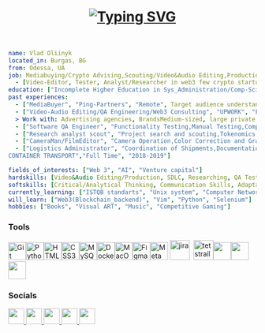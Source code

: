 <h1 align = "center">
<a href="https://git.io/typing-svg"><img src="https://readme-typing-svg.herokuapp.com?font=Fira&weight=500&size=100&duration=2000&pause=600&color=3FCD44&center=true&vCenter=true&multiline=true&random=false&width=1920&height=384&lines=Hello+World!;that's+my+github+profile;%3C%3E" alt="Typing SVG" /></a>
</h1>
<br>

```yaml
name: Vlad Oliinyk
located_in: Burgas, BG
from: Odessa, UA
job: Mediabuying/Crypto Advising,Scouting/Video&Audio Editing,Production
  - [Video-Editor, Tester, Analyst/Researcher in web3 few crypto startups]
education: ["Incomplete Higher Education in Sys_Administration/Comp-Sci", "Countless professional development courses"]
past experiences: 
  - ["MediaBuyer", "Ping-Partners", "Remote", Target audience understanding and creative skills, Campaign optimization and scaling, Tracker usage and postback configuration, Testing and hypothesis skills,Landing page and sales funnel optimization, "2024-present"]
  - ["Video-Audio Editing/QA Engineering/Web3 Consulting", "UPWORK", "Fully Remote",Searching/Cosnulting client, Business communication/Building Connections,Provision of services/Problem Solving, Flexibility/Continuous, Learning/Detail Attention | >
  > Work with: Advertising agencies, BrandsMedium-sized, large private businesses, E-commerce companies "2022-2025"]
  - ["Software QA Engineer", "Functionality Testing,Manual Testing,Compatibility Testing,Reporting and Defect Tracking,Collaboration with Developers", "Veeam", "2023-2024"]
  - ["Research analyst scout", "Project search and scouting,Tokenomics analysis,Ponzinomics/kwonzinomics detection,Scam revealing," "FIRST STAGE LABS", "Remote", "2022"] 
  - ["CameraMan/FilmEditor", "Camera Operation,Color Correction and Grading,Collaboration with Post-production Teams,Project Management", "DOVZHENKO FILM STUDIOS", "Part-Time" "2019-2021"]
  - ["Logistics Administrator", "Coordination of Shipments,Documentation Management,Order Processing,Data Analysis", "MITRIDAT
CONTAINER TRANSPORT","Full Time", "2018-2019"]

fields_of_interests: ["Web 3", "AI", "Venture capital"]
hardskills: [Video&Audio Editing/Production, SDLC, Researching, QA Testing, Administration, W3 Advising, Web Technologies, Database Knowledge, API, Data Analysis, Networking, Scouting, TeamBuilding]
softskills: [Critical/Analytical Thinking, Communication Skills, Adaptability, Time Management, Creativity, Curiosity and Learning Agility, Risk Assessment]
currently_learning: ["ISTQB standarts", "Unix system", "Computer Networking", "Databases"]
will_learn: ["Web3(Blockchain_backend)", "Vim", "Python", "Selenium"]
hobbies: ["Books", "Visual ART", "Music", "Competitive Gaming"]
```

### Tools
<p>
<a href="https://git-scm.com/" target="_blank" rel="noreferrer"><img src="https://raw.githubusercontent.com/danielcranney/readme-generator/main/public/icons/skills/git-colored.svg" width="36" height="36" alt="Git" /></a><a href="https://www.python.org/" target="_blank" rel="noreferrer"><img src="https://raw.githubusercontent.com/danielcranney/readme-generator/main/public/icons/skills/python-colored.svg" width="36" height="36" alt="Python" /></a><a href="https://developer.mozilla.org/en-US/docs/Glossary/HTML5" target="_blank" rel="noreferrer"><img src="https://raw.githubusercontent.com/danielcranney/readme-generator/main/public/icons/skills/html5-colored.svg" width="36" height="36" alt="HTML5" /></a><a href="https://www.w3.org/TR/CSS/#css" target="_blank" rel="noreferrer"><img src="https://raw.githubusercontent.com/danielcranney/readme-generator/main/public/icons/skills/css3-colored.svg" width="36" height="36" alt="CSS3" /></a><a href="https://www.mysql.com/" target="_blank" rel="noreferrer"><img src="https://raw.githubusercontent.com/danielcranney/readme-generator/main/public/icons/skills/mysql-colored.svg" width="36" height="36" alt="MySQL" /></a><a href="https://www.docker.com/" target="_blank" rel="noreferrer"><img src="https://raw.githubusercontent.com/danielcranney/readme-generator/main/public/icons/skills/docker-colored.svg" width="36" height="36" alt="Docker" /></a><a href="https://www.linux.org" target="_blank" rel="noreferrer"><img src="https://raw.githubusercontent.com/danielcranney/readme-generator/main/public/icons/skills/linux-colored.svg" width="36" height="36" alt="MacOS"/></a><a href="https://www.figma.com/" target="_blank" rel="noreferrer"><img src="https://raw.githubusercontent.com/danielcranney/readme-generator/main/public/icons/skills/figma-colored.svg" width="36" height="36" alt="Figma" /></a><a href="https://metamask.io/" target="_blank" rel="noreferrer"><img src="https://raw.githubusercontent.com/danielcranney/readme-generator/main/public/icons/skills/metamask-colored.svg" width="36" height="36" alt="MetaMask" /></a></a>
<img src="https://cdn.jsdelivr.net/gh/devicons/devicon/icons/jira/jira-original.svg" title="jira" alt="jira" width="40" height="40"/>&nbsp
<img src="https://codahosted.io/packs/21236/unversioned/assets/LOGO/ba1091c59bab89cd2fd0f289622731fe16113d7b00905abe64759c313a4b73b76c1b0426076ed76cb74752234c734131df46992d5b8b48fc13e264240e4f7119f736cfeb64df36ded54b5cbf6198b9cadedf18dd0cac5c7dbcd16e6336c29363cd1292ba" title="testrail" alt="tetstrail" width="40" height="40"/></a></a
href="https://www.notion.so/"><img src="https://upload.wikimedia.org/wikipedia/commons/thumb/e/e9/Notion-logo.svg/2048px-Notion-logo.svg.png" width="36" height="36"/></a><a
href="https://trello.co"><img src="https://cdn.icon-icons.com/icons2/2407/PNG/512/trello_icon_146085.png" width="36" height="36"/></a><a
href="[[https://developer.chrome.com/docs/devtools](https://cpalenta.ru/wp-content/uploads/2023/01/2023-01-16-20.37.23.jpg)](https://fb-killa.pro/data/avatars/h/45/45606.jpg?1657200478)"><img src="//camo.githubusercontent.com/be11ab1cf3e4b56fff12f3671a7c71132874aa3de3efb733ec167ba5c5769558/68747470733a2f2f64333377756272666b69306c36382e636c6f756466726f6e742e6e65742f333862356339353361343636373336363638356435356462353564303537633836646231666335342f61306664632f7374617469632f61636165366232346439343033343736363163613930316561303766343763312f6368726f6d652d6465762d6c6f676f2d69636f6e2e706e67" width="36" height="36"/></a><p>


### Socials
<p n="left"> <a href="https://www.linkedin.com/in/wdnameless" target="_blank" rel="noreferrer"> <picture> <source media="(prefers-color-scheme: dark)" srcset="https://raw.githubusercontent.com/danielcranney/readme-generator/main/public/icons/socials/linkedin-dark.svg" /> <source media="(prefers-color-scheme: light)" srcset="https://raw.githubusercontent.com/danielcranney/readme-generator/main/public/icons/socials/linkedin.svg" /> <img src="https://raw.githubusercontent.com/danielcranney/readme-generator/main/public/icons/socials/linkedin.svg" width="32" height="32" /> </picture> 
</a> 
<a href="https://www.x.com/wdnameless target="_blank" rel="noreferrer"> <picture> <source media="(prefers-color-scheme: dark)" srcset="https://raw.githubusercontent.com/danielcranney/readme-generator/main/public/icons/socials/twitter-dark.svg" /> <source media="(prefers-color-scheme: light)" srcset="https://raw.githubusercontent.com/danielcranney/readme-generator/main/public/icons/socials/twitter.svg" /> <img src="https://raw.githubusercontent.com/danielcranney/readme-generator/main/public/icons/socials/twitter.svg" 
width="32" height="32" /> </picture> </a> 
<a href="https://www.twitch.tv/namelss666" target="_blank"> 
<img src="https://media0.giphy.com/media/GQH0RAXoWwhqtcjbmA/giphy.gif?cid=6c09b952oawrgyjg4uyzx8p1hw02zwtvkz224mnhfomt3vbw&ep=v1_stickers_related&rid=giphy.gif&ct=s" width="32" height="32"/> </picture> </a>  
<a href="https://konect.gg/splayar" target="_blank" rel="noreferrer"> <picture> <img src="[https://konnekt.gr/wp-content/uploads/2023/12/cropped-icon.png](https://konect.gg/assets/apple-touch-icon.png)" width="32" height="32" /> </picture>
<a href="https://t.me/shitmane" target="_blank"> 
<img src="https://i.pinimg.com/originals/f7/66/6a/f7666a9d88c30edeba372c0306c14709.jpg" width="32" height="32"/> </picture> </a>
   






